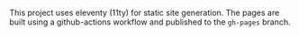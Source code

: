 This project uses eleventy (11ty) for static site generation. The pages are
built using a github-actions workflow and published to the `gh-pages` branch.
